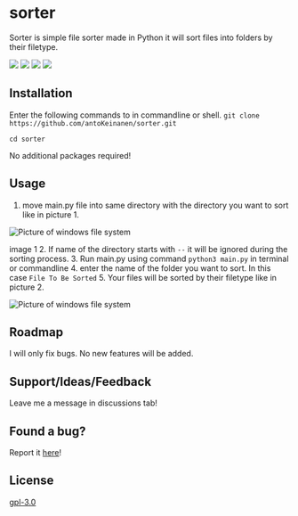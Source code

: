 # sorter
Sorter is simple file sorter made in Python it will sort files into folders by their filetype.

![](https://img.shields.io/github/stars/antoKeinanen/sorter) 
![](https://img.shields.io/github/forks/antoKeinanen/sorter)
![](https://img.shields.io/github/release/antoKeinanen/sorter) 
![](https://img.shields.io/github/issues/antoKeinanen/sorter)

## Installation
Enter the following commands to in commandline or shell.
``git clone https://github.com/antoKeinanen/sorter.git``

``cd sorter``

No additional packages required!

## Usage
1. move main.py file into same directory with the directory you want to sort like in picture 1.

![Picture of windows file system](https://i.imgur.com/THtNXMV.png)

image 1
2. If name of the directory starts with ``--`` it will be ignored during the sorting process.
3. Run main.py using command ``python3 main.py`` in terminal or commandline
4. enter the name of the folder you want to sort. In this case ``File To Be Sorted``
5. Your files will be sorted by their filetype like in picture 2.

![Picture of windows file system](https://i.imgur.com/ENw8kBP.png)


## Roadmap
I will only fix bugs. No new features will be added.

## Support/Ideas/Feedback
Leave me a message in discussions tab!

## Found a bug?
Report it [here](https://github.com/antoKeinanen/sorter/issues/new?assignees=&labels=&template=bug_report.md&title=)!

## License
[gpl-3.0](https://choosealicense.com/licenses/gpl-3.0/)
